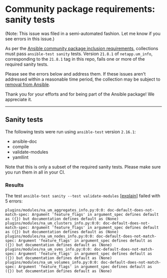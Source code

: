 # Community package requirements: sanity tests

(Note: This issue was filed in a semi-automated fashion. Let me know if you see errors in this issue.)

As per the [Ansible community package inclusion requirements][ci-testing], collections must pass `ansible-test sanity` tests. Version `21.8.1` of `netapp.um_info`, corresponding to the `21.8.1` tag in this repo, fails one or more of the required sanity tests.


Please see the errors below and address them. If these issues aren't addressed within a reasonable time period, the collection may be subject to [removal from Ansible][removal].

Thank you for your efforts and for being part of the Ansible package! We appreciate it.

---

## Sanity tests

The following tests were run using `ansible-test` version `2.16.1`:

- ansible-doc
- compile
- validate-modules
- yamllint

Note that this is only a subset of the required sanity tests. Please make sure you run them in all in your CI.

### Results

The test `ansible-test sanity --test validate-modules` [[explain](https://docs.ansible.com/ansible-core/2.16/dev_guide/testing/sanity/validate-modules.html)] failed with 5 errors:

``` text
plugins/modules/na_um_aggregates_info.py:0:0: doc-default-does-not-match-spec: Argument 'feature_flags' in argument_spec defines default as ({}) but documentation defines default as (None)
plugins/modules/na_um_clusters_info.py:0:0: doc-default-does-not-match-spec: Argument 'feature_flags' in argument_spec defines default as ({}) but documentation defines default as (None)
plugins/modules/na_um_nodes_info.py:0:0: doc-default-does-not-match-spec: Argument 'feature_flags' in argument_spec defines default as ({}) but documentation defines default as (None)
plugins/modules/na_um_svms_info.py:0:0: doc-default-does-not-match-spec: Argument 'feature_flags' in argument_spec defines default as ({}) but documentation defines default as (None)
plugins/modules/na_um_volumes_info.py:0:0: doc-default-does-not-match-spec: Argument 'feature_flags' in argument_spec defines default as ({}) but documentation defines default as (None)
```




[ci-testing]: https://docs.ansible.com/ansible/latest/community/collection_contributors/collection_requirements.html#ci-testing
[repo-mgmt]: https://docs.ansible.com/ansible/latest/community/collection_contributors/collection_requirements.html#repository-management
[removal]: https://github.com/ansible-collections/overview/blob/main/removal_from_ansible.rst
